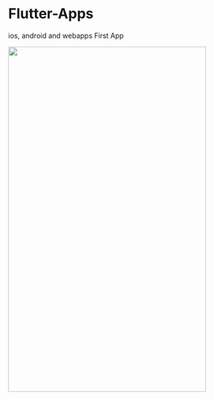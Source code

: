 # Flutter-Apps
ios, android and webapps
First App


<img src="https://raw.githubusercontent.com/alphoenixbiz/Flutter-Apps/Screenshot_1569164759.png" width="400" height="700">

